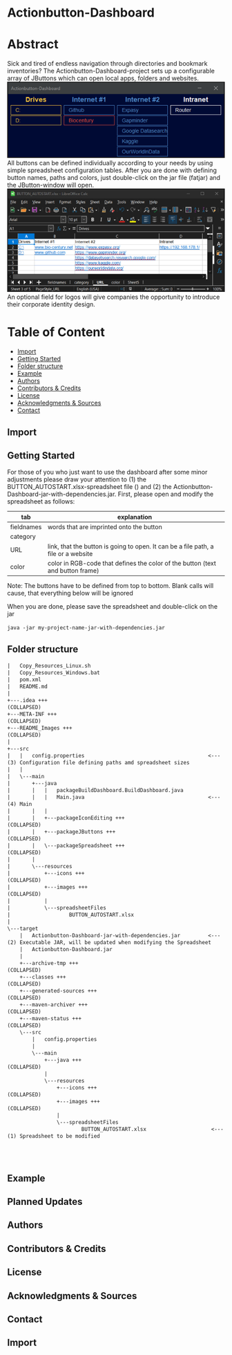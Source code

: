 # Actionbutton-Dashboard

# Abstract
Sick and tired of endless navigation through directories and bookmark inventories? The Actionbutton-Dashboard-project
sets up a configurable array of JButtons which can open local apps, folders and websites. <br>
![Screenshot_Actionbutton-Dashboard](./README_Images/Screenshot_Actionbutton-Dashboard_slim.png) <br>
All buttons can be defined individually according to your needs by using simple spreadsheet configuration tables. 
After you are done with defining button names, paths and colors, just double-click on the jar file (fatjar) and the JButton-window will open. <br>
![Screenshot_Actionbutton-Dashboard](./README_Images/Screenshot_Spreadsheet.png) <br>
An optional field for logos will give companies the opportunity to introduce their corporate identity design.

# Table of Content
- [Import](#import)
- [Getting Started](#gettingstarted)
- [Folder structure](#folderstructure)
- [Example](#example)
- [Authors](#authors)
- [Contributors & Credits](#contributors&credits)
- [License](#license)
- [Acknowledgments & Sources](#acknowledgments&sources)
- [Contact](#contact)

## <a id='import'></a> Import

## <a id='gettingstarted'></a> Getting Started
For those of you who just want to use the dashboard after some minor adjustments please draw your attention to (1) 
the BUTTON_AUTOSTART.xlsx-spreadsheet file () and (2) the Actionbutton-Dashboard-jar-with-dependencies.jar. First, 
please open and modify the spreadsheet as follows:

| tab          | explanation                                                                        |
|--------------|------------------------------------------------------------------------------------|
| fieldnames   | words that are imprinted onto the button                                           |
| category     |                                                                                    |
| URL          | link, that the button is going to open. It can be a file path, a file or a website |
| color        | color in RGB-code that defines the color of the button (text and button frame)     |

Note: The buttons have to be defined from top to bottom. Blank calls will cause, that everything below will be ignored 

When you are done, please save the spreadsheet and double-click on the jar

```java -jar my-project-name-jar-with-dependencies.jar```



## <a id='folderstructure'></a> Folder structure
```
|   Copy_Resources_Linux.sh
|   Copy_Resources_Windows.bat
|   pom.xml
|   README.md
|
+---.idea +++                                                    (COLLAPSED)
+---META-INF +++                                                 (COLLAPSED)
+---README_Images +++                                            (COLLAPSED)
|
+---src
|   |   config.properties                                        <--- (3) Configuration file defining paths amd spreadsheet sizes
|   |
|   \---main
|       +---java
|       |   |   packageBuildDashboard.BuildDashboard.java
|       |   |   Main.java                                        <--- (4) Main 
|       |   |
|       |   +---packageIconEditing +++                           (COLLAPSED)
|       |   +---packageJButtons +++                              (COLLAPSED)
|       |   \---packageSpreadsheet +++                           (COLLAPSED)
|       |
|       \---resources
|           +---icons +++                                        (COLLAPSED)
|           +---images +++                                       (COLLAPSED)
|           |
|           \---spreadsheetFiles
|                   BUTTON_AUTOSTART.xlsx
|
\---target
    |   Actionbutton-Dashboard-jar-with-dependencies.jar         <--- (2) Executable JAR, will be updated when modifying the Spreadsheet
    |   Actionbutton-Dashboard.jar
    |
    +---archive-tmp +++                                          (COLLAPSED)
    +---classes +++                                              (COLLAPSED)
    +---generated-sources +++                                    (COLLAPSED)
    +---maven-archiver +++                                       (COLLAPSED)
    +---maven-status +++                                         (COLLAPSED)
    \---src
        |   config.properties
        |
        \---main
            +---java +++                                         (COLLAPSED)
            |
            \---resources
                +---icons +++                                    (COLLAPSED)
                +---images +++                                   (COLLAPSED)
                |
                \---spreadsheetFiles
                        BUTTON_AUTOSTART.xlsx                     <--- (1) Spreadsheet to be modified

    
    
```
[//]: # (tree /a /f)

## <a id='example'></a> Example
## <a id='PlannedUpdates'></a> Planned Updates
## <a id='authors'></a> Authors
## <a id='contributors&credits'></a> Contributors & Credits
## <a id='license'></a> License
## <a id='acknowledgments&sources'></a> Acknowledgments & Sources
## <a id='contact'></a> Contact
## <a id='import'></a> Import
